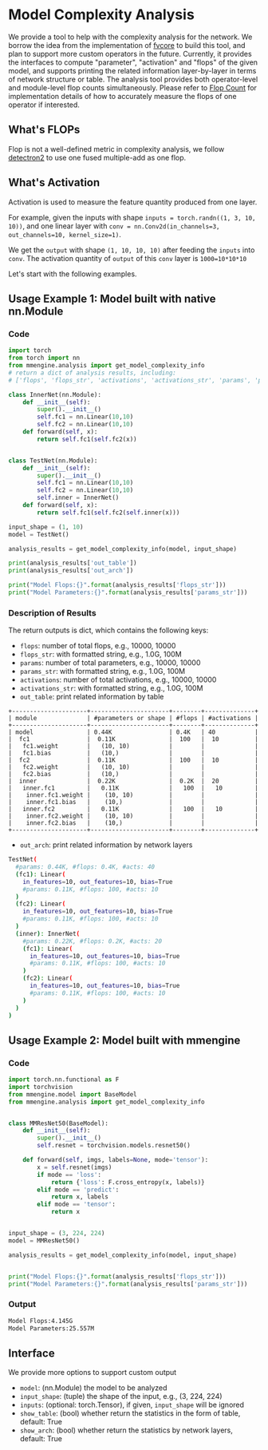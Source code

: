 # Model Complexity Analysis

We provide a tool to help with the complexity analysis for the network. We borrow the idea from the implementation of [fvcore](https://github.com/facebookresearch/fvcore) to build this tool, and plan to support more custom operators in the future. Currently, it provides the interfaces to compute "parameter", "activation" and "flops" of the given model, and supports printing the related information layer-by-layer in terms of network structure or table. The analysis tool provides both operator-level and module-level flop counts simultaneously. Please refer to [Flop Count](https://github.com/facebookresearch/fvcore/blob/main/docs/flop_count.md) for implementation details of how to accurately measure the flops of one operator if interested.

## What's FLOPs

Flop is not a well-defined metric in complexity analysis, we follow [detectron2](https://detectron2.readthedocs.io/en/latest/modules/fvcore.html#fvcore.nn.FlopCountAnalysis) to use one fused multiple-add as one flop.

## What's Activation

Activation is used to measure the feature quantity produced from one layer.

For example, given the inputs with shape `inputs = torch.randn((1, 3, 10, 10))`, and one linear layer with `conv = nn.Conv2d(in_channels=3, out_channels=10, kernel_size=1)`.

We get the `output` with shape `(1, 10, 10, 10)` after feeding the `inputs` into `conv`. The activation quantity of `output` of this `conv` layer is `1000=10*10*10`

Let's start with the following examples.

## Usage Example 1: Model built with native nn.Module

### Code

```python
import torch
from torch import nn
from mmengine.analysis import get_model_complexity_info
# return a dict of analysis results, including:
# ['flops', 'flops_str', 'activations', 'activations_str', 'params', 'params_str', 'out_table', 'out_arch']

class InnerNet(nn.Module):
    def __init__(self):
        super().__init__()
        self.fc1 = nn.Linear(10,10)
        self.fc2 = nn.Linear(10,10)
    def forward(self, x):
        return self.fc1(self.fc2(x))


class TestNet(nn.Module):
    def __init__(self):
        super().__init__()
        self.fc1 = nn.Linear(10,10)
        self.fc2 = nn.Linear(10,10)
        self.inner = InnerNet()
    def forward(self, x):
        return self.fc1(self.fc2(self.inner(x)))

input_shape = (1, 10)
model = TestNet()

analysis_results = get_model_complexity_info(model, input_shape)

print(analysis_results['out_table'])
print(analysis_results['out_arch'])

print("Model Flops:{}".format(analysis_results['flops_str']))
print("Model Parameters:{}".format(analysis_results['params_str']))
```

### Description of Results

The return outputs is dict, which contains the following keys:

- `flops`: number of total flops, e.g., 10000, 10000
- `flops_str`: with formatted string, e.g., 1.0G, 100M
- `params`: number of total parameters, e.g., 10000, 10000
- `params_str`: with formatted string, e.g., 1.0G, 100M
- `activations`: number of total activations, e.g., 10000, 10000
- `activations_str`: with formatted string, e.g., 1.0G, 100M
- `out_table`: print related information by table

```
+---------------------+----------------------+--------+--------------+
| module              | #parameters or shape | #flops | #activations |
+---------------------+----------------------+--------+--------------+
| model               | 0.44K                | 0.4K   | 40           |
|  fc1                |  0.11K               |  100   |  10          |
|   fc1.weight        |   (10, 10)           |        |              |
|   fc1.bias          |   (10,)              |        |              |
|  fc2                |  0.11K               |  100   |  10          |
|   fc2.weight        |   (10, 10)           |        |              |
|   fc2.bias          |   (10,)              |        |              |
|  inner              |  0.22K               |  0.2K  |  20          |
|   inner.fc1         |   0.11K              |   100  |   10         |
|    inner.fc1.weight |    (10, 10)          |        |              |
|    inner.fc1.bias   |    (10,)             |        |              |
|   inner.fc2         |   0.11K              |   100  |   10         |
|    inner.fc2.weight |    (10, 10)          |        |              |
|    inner.fc2.bias   |    (10,)             |        |              |
+---------------------+----------------------+--------+--------------+
```

- `out_arch`: print related information by network layers

```bash
TestNet(
  #params: 0.44K, #flops: 0.4K, #acts: 40
  (fc1): Linear(
    in_features=10, out_features=10, bias=True
    #params: 0.11K, #flops: 100, #acts: 10
  )
  (fc2): Linear(
    in_features=10, out_features=10, bias=True
    #params: 0.11K, #flops: 100, #acts: 10
  )
  (inner): InnerNet(
    #params: 0.22K, #flops: 0.2K, #acts: 20
    (fc1): Linear(
      in_features=10, out_features=10, bias=True
      #params: 0.11K, #flops: 100, #acts: 10
    )
    (fc2): Linear(
      in_features=10, out_features=10, bias=True
      #params: 0.11K, #flops: 100, #acts: 10
    )
  )
)
```

## Usage Example 2: Model built with mmengine

### Code

```python
import torch.nn.functional as F
import torchvision
from mmengine.model import BaseModel
from mmengine.analysis import get_model_complexity_info


class MMResNet50(BaseModel):
    def __init__(self):
        super().__init__()
        self.resnet = torchvision.models.resnet50()

    def forward(self, imgs, labels=None, mode='tensor'):
        x = self.resnet(imgs)
        if mode == 'loss':
            return {'loss': F.cross_entropy(x, labels)}
        elif mode == 'predict':
            return x, labels
        elif mode == 'tensor':
            return x


input_shape = (3, 224, 224)
model = MMResNet50()

analysis_results = get_model_complexity_info(model, input_shape)


print("Model Flops:{}".format(analysis_results['flops_str']))
print("Model Parameters:{}".format(analysis_results['params_str']))
```

### Output

```bash
Model Flops:4.145G
Model Parameters:25.557M
```

## Interface

We provide more options to support custom output

- `model`: (nn.Module) the model to be analyzed
- `input_shape`: (tuple) the shape of the input, e.g., (3, 224, 224)
- `inputs`: (optional: torch.Tensor), if given, `input_shape` will be ignored
- `show_table`: (bool) whether return the statistics in the form of table, default: True
- `show_arch`: (bool) whether return the statistics by network layers,  default: True
